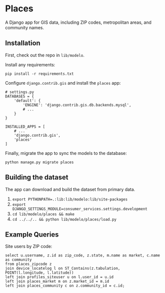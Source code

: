 Places
======

A Django app for GIS data, including ZIP codes, metropolitan areas, and community names.


Installation
---

First, check out the repo in `lib/modelo`.

Install any requirements:

    pip install -r requirements.txt

Configure `django.contrib.gis` and install the `places` app:

    # settings.py
    DATABASES = {
        'default': {
            'ENGINE': 'django.contrib.gis.db.backends.mysql',
            # ...
        }
    }

    INSTALLED_APPS = [
        # ...
        'django.contrib.gis',
        'places'
    ]

Finally, migrate the app to sync the models to the database:

    python manage.py migrate places



Building the dataset
---

The app can download and build the dataset from primary data.

1. `export PYTHONPATH=.:lib:lib/modelo:lib/site-packages`
2. `export DJANGO_SETTINGS_MODULE=consumer_services.settings.development`
3. `cd lib/modelo/places && make`
4. `cd ../../.. && python lib/modelo/places/load.py`


Example Queries
---

Site users by ZIP code:

    select u.username, z.id as zip_code, z.state, m.name as market, c.name as community
    from places_zipcode z
    join device_locatelog l on ST_Contains(z.tabulation, POINT(l.longitude, l.latitude))
    left join profiles_siteuser u on l.user_id = u.id
    left join places_market m on z.market_id = m.id
    left join places_community c on z.community_id = c.id;
